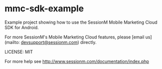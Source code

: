 mmc-sdk-example
===================

Example project showing how to use the SessionM Mobile Marketing Cloud SDK for Android.

For more SessionM's Mobile Marketing Cloud features, please [email us](mailto: devsupport@sessionm.com) directly.

LICENSE: MIT

For more help see http://www.sessionm.com/documentation/index.php
